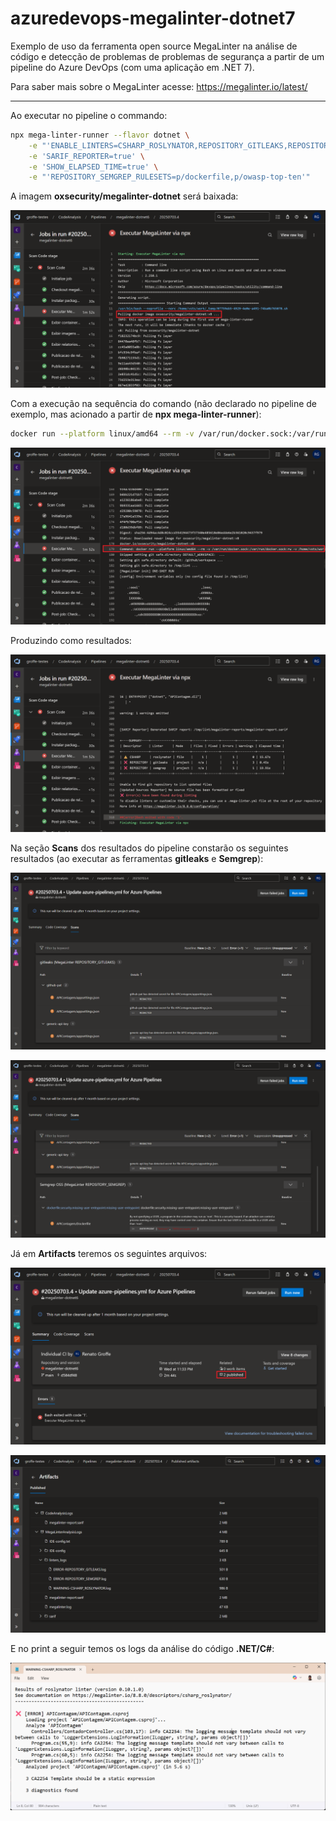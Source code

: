 # azuredevops-megalinter-dotnet7
Exemplo de uso da ferramenta open source MegaLinter na análise de código e detecção de problemas de problemas de segurança a partir de um pipeline do Azure DevOps (com uma aplicação em .NET 7). 

Para saber mais sobre o MegaLinter acesse: https://megalinter.io/latest/

---

Ao executar no pipeline o commando:

```bash
npx mega-linter-runner --flavor dotnet \
    -e "'ENABLE_LINTERS=CSHARP_ROSLYNATOR,REPOSITORY_GITLEAKS,REPOSITORY_SEMGREP'" \
    -e 'SARIF_REPORTER=true' \
    -e 'SHOW_ELAPSED_TIME=true' \
    -e "'REPOSITORY_SEMGREP_RULESETS=p/dockerfile,p/owasp-top-ten'"
```

A imagem **oxsecurity/megalinter-dotnet** será baixada:

![Imagem sendo baixada](img/pipeline-01.png)

Com a execução na sequência do comando (não declarado no pipeline de exemplo, mas acionado a partir de **npx mega-linter-runner**):

```bash
docker run --platform linux/amd64 --rm -v /var/run/docker.sock:/var/run/docker.sock:rw -v /home/vsts/work/1/s/src:/tmp/lint:rw -e ENABLE_LINTERS=CSHARP_ROSLYNATOR,REPOSITORY_GITLEAKS,REPOSITORY_SEMGREP -e SARIF_REPORTER=true -e SHOW_ELAPSED_TIME=true -e REPOSITORY_SEMGREP_RULESETS=p/dockerfile,p/owasp-top-ten oxsecurity/megalinter-dotnet:v8
```

![Execução de container](img/pipeline-02.png)

Produzindo como resultados:

![Resultado no terminal](img/pipeline-03.png)

Na seção **Scans** dos resultados do pipeline constarão os seguintes resultados (ao executar as ferramentas **gitleaks** e **Semgrep**):

![Resultados na aba Scans 1](img/pipeline-04.png)

![Resultados na aba Scans 2](img/pipeline-05.png)

Já em **Artifacts** teremos os seguintes arquivos:

![Resultados em Artifacts 1](img/pipeline-06.png)

![Resultados em Artifacts 2](img/pipeline-07.png)

E no print a seguir temos os logs da análise do código **.NET/C#**:

![Resultados da análise do código .NET/C#](img/pipeline-08.png)